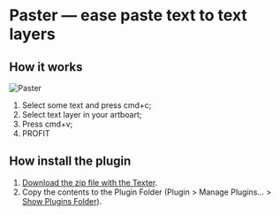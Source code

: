 # Paster — ease paste text to text layers

## How it works
![Paster](/sparkline-example.png)
1. Select some text and press cmd+c;
2. Select text layer in your artboart;
3. Press cmd+v;
4. PROFIT

## How install the plugin
1. [Download the zip file with the Texter](https://github.com/Volorf/Texter/archive/master.zip).
2. Copy the contents to the Plugin Folder (Plugin > Manage Plugins... > [Show Plugins Folder](http://frolovoleg.ru/images/sketch-plugin-folder.png)).

